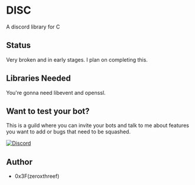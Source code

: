 # DISC
A discord library for C

## Status
Very broken and in early stages. I plan on completing this.

## Libraries Needed
You're gonna need libevent and openssl.

## Want to test your bot?
This is a guild where you can invite your bots and talk to me about features you want to add or bugs that need to be squashed.

[![Discord](https://discordapp.com/api/guilds/146044397861994496/embed.png?style=banner1)](https://discord.gg/3tWdGWW)

## Author
* 0x3F(zeroxthreef)
